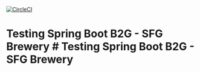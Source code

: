 [![CircleCI](https://circleci.com/gh/oflorez1381/tsbb-sfg-brewery.svg?style=svg)](https://circleci.com/gh/oflorez1381/tsbb-sfg-brewery)

# Testing Spring Boot B2G - SFG Brewery	# Testing Spring Boot B2G - SFG Brewery
